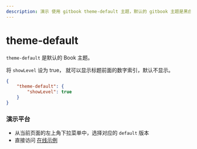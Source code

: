 ```yaml
---
description: 演示 使用 gitbook theme-default 主题，默认的 gitbook 主题是黑白的
---
```

# theme-default

`theme-default` 是默认的 Book 主题。

将 `showLevel` 设为 true， 就可以显示标题前面的数字索引，默认不显示。

```json
{
    "theme-default": {
        "showLevel": true
    }
}
```

### 演示平台

- 从当前页面的左上角下拉菜单中，选择对应的 `default` 版本
- 直接访问 [在线示例](https://www.mapull.com/gitbook/default/)